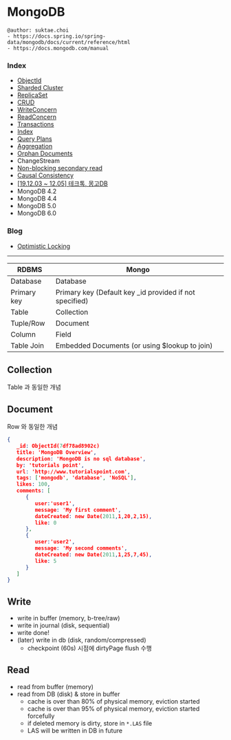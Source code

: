 # MongoDB

```
@author: suktae.choi
- https://docs.spring.io/spring-data/mongodb/docs/current/reference/html
- https://docs.mongodb.com/manual
```

### Index
- [ObjectId](objectid)
- [Sharded Cluster](sharded-cluster)
- [ReplicaSet](replica-set)
- [CRUD](crud)
- [WriteConcern](write-concern)
- [ReadConcern](read-concern)
- [Transactions](transactions)
- [Index](index)
- [Query Plans](query-plans)
- [Aggregation](aggregation)
- [Orphan Documents](orphan-documents)
- ChangeStream
- [Non-blocking secondary read](non-blocking-secondary-read)
- [Causal Consistency](causal-consistency)
- [[19.12.03 ~ 12.05] 테크톡, 몽고DB](edu/20191203)
- MongoDB 4.2
- MongoDB 4.4
- MongoDB 5.0
- MongoDB 6.0


### Blog
- [Optimistic Locking](https://docs.spring.io/spring-data/mongodb/docs/current/reference/html/#mongo-template.optimistic-locking)

***

| RDBMS       | Mongo                                                   |
| ----------- |---------------------------------------------------------|
| Database    | Database                                                |
| Primary key | Primary key (Default key _id provided if not specified) |
| Table       | Collection                                              |
| Tuple/Row   | Document                                                |
| Column      | Field                                                   |
| Table Join  | Embedded Documents (or using $lookup to join)           |

## Collection
Table 과 동일한 개념

## Document
Row 와 동일한 개념

```json
{
   _id: ObjectId(7df78ad8902c)
   title: 'MongoDB Overview',
   description: 'MongoDB is no sql database',
   by: 'tutorials point',
   url: 'http://www.tutorialspoint.com',
   tags: ['mongodb', 'database', 'NoSQL'],
   likes: 100,
   comments: [ 
      {
         user:'user1',
         message: 'My first comment',
         dateCreated: new Date(2011,1,20,2,15),
         like: 0
      },
      {
         user:'user2',
         message: 'My second comments',
         dateCreated: new Date(2011,1,25,7,45),
         like: 5
      }
   ]
}
```

## Write
- write in buffer (memory, b-tree/raw)
- write in journal (disk, sequential)
- write done!
- (later) write in db (disk, random/compressed)
  - checkpoint (60s) 시점에 dirtyPage flush 수행

## Read
- read from buffer (memory)
- read from DB (disk) & store in buffer
  - cache is over than 80% of physical memory, eviction started
  - cache is over than 95% of physical memory, eviction started forcefully
  - if deleted memory is dirty, store in `*.LAS` file
  - LAS will be written in DB in future